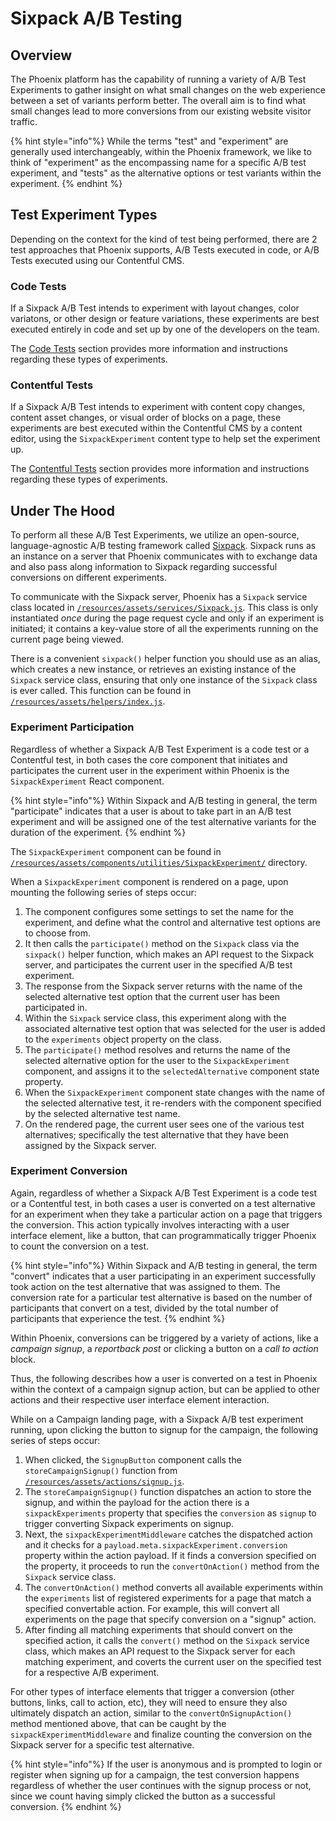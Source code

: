 # Sixpack A/B Testing

## Overview

The Phoenix platform has the capability of running a variety of A/B Test Experiments to gather insight on what small changes on the web experience between a set of variants perform better. The overall aim is to find what small changes lead to more conversions from our existing website visitor traffic.

{% hint style="info"%}
While the terms "test" and "experiment" are generally used interchangeably, within the Phoenix framework, we like to think of "experiment" as the encompassing name for a specific A/B test experiment, and "tests" as the alternative options or test variants within the experiment.
{% endhint %}

## Test Experiment Types

Depending on the context for the kind of test being performed, there are 2 test approaches that Phoenix supports, A/B Tests executed in code, or A/B Tests executed using our Contentful CMS.

### Code Tests

If a Sixpack A/B Test intends to experiment with layout changes, color variatons, or other design or feature variations, these experiments are best executed entirely in code and set up by one of the developers on the team.

The [Code Tests](sixpack-code-tests.md) section provides more information and instructions regarding these types of experiments.

### Contentful Tests

If a Sixpack A/B Test intends to experiment with content copy changes, content asset changes, or visual order of blocks on a page, these experiments are best executed within the Contentful CMS by a content editor, using the `SixpackExperiment` content type to help set the experiment up.

The [Contentful Tests](sixpack-contentful-tests.md) section provides more information and instructions regarding these types of experiments.

## Under The Hood

To perform all these A/B Test Experiments, we utilize an open-source, language-agnostic A/B testing framework called [Sixpack](https://github.com/sixpack/sixpack). Sixpack runs as an instance on a server that Phoenix communicates with to exchange data and also pass along information to Sixpack regarding successful conversions on different experiments.

To communicate with the Sixpack server, Phoenix has a `Sixpack` service class located in [`/resources/assets/services/Sixpack.js`](https://github.com/DoSomething/phoenix-next/blob/master/resources/assets/services/Sixpack.js). This class is only instantiated _once_ during the page request cycle and only if an experiment is initiated; it contains a key-value store of all the experiments running on the current page being viewed.

There is a convenient `sixpack()` helper function you should use as an alias, which creates a new instance, or retrieves an existing instance of the `Sixpack` service class, ensuring that only one instance of the `Sixpack` class is ever called. This function can be found in [`/resources/assets/helpers/index.js`](https://github.com/DoSomething/phoenix-next/blob/master/resources/assets/helpers/index.js).

### Experiment Participation

Regardless of whether a Sixpack A/B Test Experiment is a code test or a Contentful test, in both cases the core component that initiates and participates the current user in the experiment within Phoenix is the `SixpackExperiment` React component.

{% hint style="info"%}
Within Sixpack and A/B testing in general, the term "participate" indicates that a user is about to take part in an A/B test experiment and will be assigned one of the test alternative variants for the duration of the experiment.
{% endhint %}

The `SixpackExperiment` component can be found in [`/resources/assets/components/utilities/SixpackExperiment/`](https://github.com/DoSomething/phoenix-next/tree/master/resources/assets/components/utilities/SixpackExperiment) directory.

When a `SixpackExperiment` component is rendered on a page, upon mounting the following series of steps occur:

1. The component configures some settings to set the name for the experiment, and define what the control and alternative test options are to choose from.
2. It then calls the `participate()` method on the `Sixpack` class via the `sixpack()` helper function, which makes an API request to the Sixpack server, and participates the current user in the specified A/B test experiment.
3. The response from the Sixpack server returns with the name of the selected alternative test option that the current user has been participated in.
4. Within the `Sixpack` service class, this experiment along with the associated alternative test option that was selected for the user is added to the `experiments` object property on the class.
5. The `participate()` method resolves and returns the name of the selected alternative option for the user to the `SixpackExperiment` component, and assigns it to the `selectedAlternative` component state property.
6. When the `SixpackExperiment` component state changes with the name of the selected alternative test, it re-renders with the component specified by the selected alternative test name.
7. On the rendered page, the current user sees one of the various test alternatives; specifically the test alternative that they have been assigned by the Sixpack server.

### Experiment Conversion

Again, regardless of whether a Sixpack A/B Test Experiment is a code test or a Contentful test, in both cases a user is converted on a test alternative for an experiment when they take a particular action on a page that triggers the conversion. This action typically involves interacting with a user interface element, like a button, that can programmatically trigger Phoenix to count the conversion on a test.

{% hint style="info"%}
Within Sixpack and A/B testing in general, the term "convert" indicates that a user participating in an experiment successfully took action on the test alternative that was assigned to them. The conversion rate for a particular test alternative is based on the number of participants that convert on a test, divided by the total number of participants that experience the test.
{% endhint %}

Within Phoenix, conversions can be triggered by a variety of actions, like a _campaign signup_, a _reportback post_ or clicking a button on a _call to action_ block.

Thus, the following describes how a user is converted on a test in Phoenix within the context of a campaign signup action, but can be applied to other actions and their respective user interface element interaction.

While on a Campaign landing page, with a Sixpack A/B test experiment running, upon clicking the button to signup for the campaign, the following series of steps occur:

1. When clicked, the `SignupButton` component calls the `storeCampaignSignup()` function from [`/resources/assets/actions/signup.js`](https://github.com/DoSomething/phoenix-next/blob/master/resources/assets/actions/signup.js).
2. The `storeCampaignSignup()` function dispatches an action to store the signup, and within the payload for the action there is a `sixpackExperiments` property that specifies the `conversion` as `signup` to trigger converting Sixpack experiments on signup.
3. Next, the `sixpackExperimentMiddleware` catches the dispatched action and it checks for a `payload.meta.sixpackExperiment.conversion` property within the action payload. If it finds a conversion specified on the property, it proceeds to run the `convertOnAction()` method from the `Sixpack` service class.
4. The `convertOnAction()` method converts all available experiments within the `experiments` list of registered experiments for a page that match a specified convertable action. For example, this will convert all experiments on the page that specify conversion on a "signup" action.
5. After finding all matching experiments that should convert on the specified action, it calls the `convert()` method on the `Sixpack` service class, which makes an API request to the Sixpack server for each matching experiment, and coverts the current user on the specified test for a respective A/B experiment.

For other types of interface elements that trigger a conversion (other buttons, links, call to action, etc), they will need to ensure they also ultimately dispatch an action, similar to the `convertOnSignupAction()` method mentioned above, that can be caught by the `sixpackExperimentMiddleware` and finalize counting the conversion on the Sixpack server for a specific test alternative.

{% hint style="info"%}
If the user is anonymous and is prompted to login or register when signing up for a campaign, the test conversion happens regardless of whether the user continues with the signup process or not, since we count having simply clicked the button as a successful conversion.
{% endhint %}
